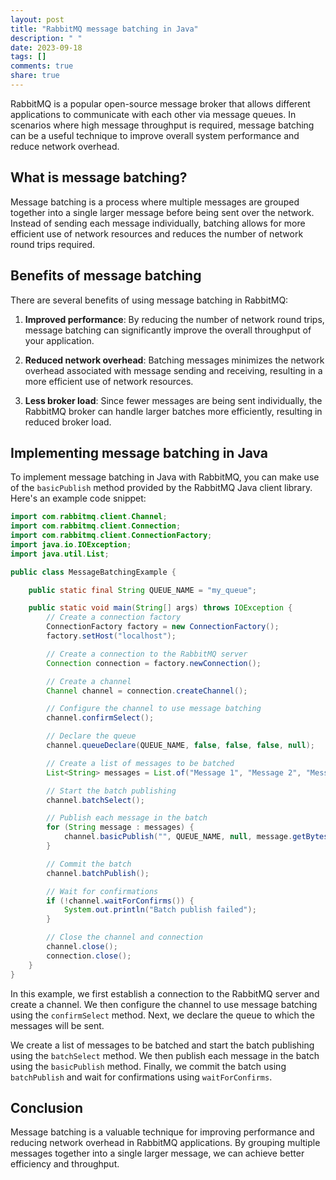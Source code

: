 ```yaml
---
layout: post
title: "RabbitMQ message batching in Java"
description: " "
date: 2023-09-18
tags: []
comments: true
share: true
---
```


RabbitMQ is a popular open-source message broker that allows different applications to communicate with each other via message queues. In scenarios where high message throughput is required, message batching can be a useful technique to improve overall system performance and reduce network overhead.

## What is message batching?

Message batching is a process where multiple messages are grouped together into a single larger message before being sent over the network. Instead of sending each message individually, batching allows for more efficient use of network resources and reduces the number of network round trips required.

## Benefits of message batching

There are several benefits of using message batching in RabbitMQ:

1. **Improved performance**: By reducing the number of network round trips, message batching can significantly improve the overall throughput of your application.

2. **Reduced network overhead**: Batching messages minimizes the network overhead associated with message sending and receiving, resulting in a more efficient use of network resources.

3. **Less broker load**: Since fewer messages are being sent individually, the RabbitMQ broker can handle larger batches more efficiently, resulting in reduced broker load.

## Implementing message batching in Java

To implement message batching in Java with RabbitMQ, you can make use of the `basicPublish` method provided by the RabbitMQ Java client library. Here's an example code snippet:

```java
import com.rabbitmq.client.Channel;
import com.rabbitmq.client.Connection;
import com.rabbitmq.client.ConnectionFactory;
import java.io.IOException;
import java.util.List;

public class MessageBatchingExample {

    public static final String QUEUE_NAME = "my_queue";

    public static void main(String[] args) throws IOException {
        // Create a connection factory
        ConnectionFactory factory = new ConnectionFactory();
        factory.setHost("localhost");

        // Create a connection to the RabbitMQ server
        Connection connection = factory.newConnection();

        // Create a channel
        Channel channel = connection.createChannel();

        // Configure the channel to use message batching
        channel.confirmSelect();

        // Declare the queue
        channel.queueDeclare(QUEUE_NAME, false, false, false, null);

        // Create a list of messages to be batched
        List<String> messages = List.of("Message 1", "Message 2", "Message 3");

        // Start the batch publishing
        channel.batchSelect();

        // Publish each message in the batch
        for (String message : messages) {
            channel.basicPublish("", QUEUE_NAME, null, message.getBytes());
        }

        // Commit the batch
        channel.batchPublish();

        // Wait for confirmations
        if (!channel.waitForConfirms()) {
            System.out.println("Batch publish failed");
        }

        // Close the channel and connection
        channel.close();
        connection.close();
    }
}
```

In this example, we first establish a connection to the RabbitMQ server and create a channel. We then configure the channel to use message batching using the `confirmSelect` method. Next, we declare the queue to which the messages will be sent.

We create a list of messages to be batched and start the batch publishing using the `batchSelect` method. We then publish each message in the batch using the `basicPublish` method. Finally, we commit the batch using `batchPublish` and wait for confirmations using `waitForConfirms`.

## Conclusion

Message batching is a valuable technique for improving performance and reducing network overhead in RabbitMQ applications. By grouping multiple messages together into a single larger message, we can achieve better efficiency and throughput.